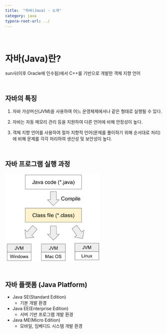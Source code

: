 ```yaml
---
title:  "자바(Java) - 소개"
category: java
typora-root-url: ../
---
```


# <br>자바(Java)란?

sun사(이후 Oracle에 인수됨)에서 C++를 기반으로 개발한 객체 지향 언어

## <br>자바의 특징

1. 자바 가상머신(JVM)을 사용하여 어느 운영체제에서나 같은 형태로 실행될 수 있다.

2. 자바는 자동 메모리 관리 등을 지원하여 다른 언어에 비해 안정성이 높다.

3. 객체 지향 언어를 사용하여 절차 지향적 언어(문제를 풀이하기 위해 순서대로 처리)에 비해 문제를 각각 처리하여 생산성 및 보안성이 높다.

## <br>자바 프로그램 실행 과정



<img src="/images/2023-11-02-001/java_compile_jvm.png" alt="java_compile_jvm" style="zoom:50%;" />

## <br>자바 플랫폼 (Java Platform)

- Java SE(Standard Edition)
  - 기본 개발 환경
- Java EE(Enterprise Edition)
  - 서버 기반 프로그램 개발 환경
- Java ME(Micro Edition)
  - 모바일, 임베디드 시스템 개발 환경
